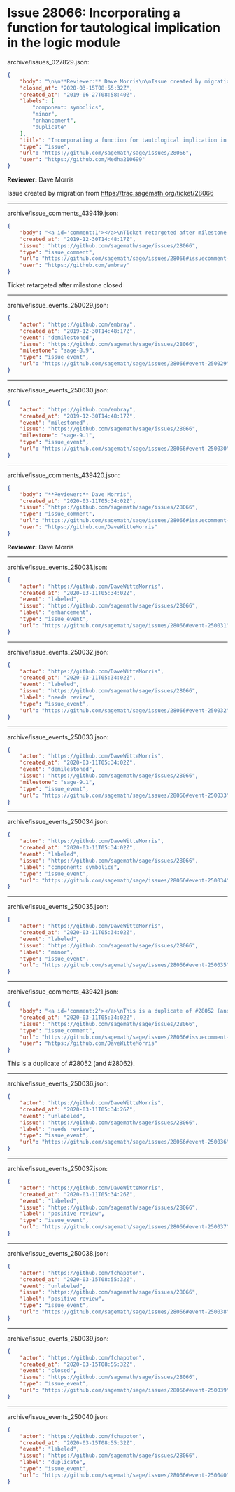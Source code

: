 # Issue 28066: Incorporating a function for tautological implication in the logic module

archive/issues_027829.json:
```json
{
    "body": "\n\n**Reviewer:** Dave Morris\n\nIssue created by migration from https://trac.sagemath.org/ticket/28066\n\n",
    "closed_at": "2020-03-15T08:55:32Z",
    "created_at": "2019-06-27T08:58:40Z",
    "labels": [
        "component: symbolics",
        "minor",
        "enhancement",
        "duplicate"
    ],
    "title": "Incorporating a function for tautological implication in the logic module",
    "type": "issue",
    "url": "https://github.com/sagemath/sage/issues/28066",
    "user": "https://github.com/Medha210699"
}
```


**Reviewer:** Dave Morris

Issue created by migration from https://trac.sagemath.org/ticket/28066





---

archive/issue_comments_439419.json:
```json
{
    "body": "<a id='comment:1'></a>\nTicket retargeted after milestone closed",
    "created_at": "2019-12-30T14:48:17Z",
    "issue": "https://github.com/sagemath/sage/issues/28066",
    "type": "issue_comment",
    "url": "https://github.com/sagemath/sage/issues/28066#issuecomment-439419",
    "user": "https://github.com/embray"
}
```

<a id='comment:1'></a>
Ticket retargeted after milestone closed



---

archive/issue_events_250029.json:
```json
{
    "actor": "https://github.com/embray",
    "created_at": "2019-12-30T14:48:17Z",
    "event": "demilestoned",
    "issue": "https://github.com/sagemath/sage/issues/28066",
    "milestone": "sage-8.9",
    "type": "issue_event",
    "url": "https://github.com/sagemath/sage/issues/28066#event-250029"
}
```



---

archive/issue_events_250030.json:
```json
{
    "actor": "https://github.com/embray",
    "created_at": "2019-12-30T14:48:17Z",
    "event": "milestoned",
    "issue": "https://github.com/sagemath/sage/issues/28066",
    "milestone": "sage-9.1",
    "type": "issue_event",
    "url": "https://github.com/sagemath/sage/issues/28066#event-250030"
}
```



---

archive/issue_comments_439420.json:
```json
{
    "body": "**Reviewer:** Dave Morris",
    "created_at": "2020-03-11T05:34:02Z",
    "issue": "https://github.com/sagemath/sage/issues/28066",
    "type": "issue_comment",
    "url": "https://github.com/sagemath/sage/issues/28066#issuecomment-439420",
    "user": "https://github.com/DaveWitteMorris"
}
```

**Reviewer:** Dave Morris



---

archive/issue_events_250031.json:
```json
{
    "actor": "https://github.com/DaveWitteMorris",
    "created_at": "2020-03-11T05:34:02Z",
    "event": "labeled",
    "issue": "https://github.com/sagemath/sage/issues/28066",
    "label": "enhancement",
    "type": "issue_event",
    "url": "https://github.com/sagemath/sage/issues/28066#event-250031"
}
```



---

archive/issue_events_250032.json:
```json
{
    "actor": "https://github.com/DaveWitteMorris",
    "created_at": "2020-03-11T05:34:02Z",
    "event": "labeled",
    "issue": "https://github.com/sagemath/sage/issues/28066",
    "label": "needs review",
    "type": "issue_event",
    "url": "https://github.com/sagemath/sage/issues/28066#event-250032"
}
```



---

archive/issue_events_250033.json:
```json
{
    "actor": "https://github.com/DaveWitteMorris",
    "created_at": "2020-03-11T05:34:02Z",
    "event": "demilestoned",
    "issue": "https://github.com/sagemath/sage/issues/28066",
    "milestone": "sage-9.1",
    "type": "issue_event",
    "url": "https://github.com/sagemath/sage/issues/28066#event-250033"
}
```



---

archive/issue_events_250034.json:
```json
{
    "actor": "https://github.com/DaveWitteMorris",
    "created_at": "2020-03-11T05:34:02Z",
    "event": "labeled",
    "issue": "https://github.com/sagemath/sage/issues/28066",
    "label": "component: symbolics",
    "type": "issue_event",
    "url": "https://github.com/sagemath/sage/issues/28066#event-250034"
}
```



---

archive/issue_events_250035.json:
```json
{
    "actor": "https://github.com/DaveWitteMorris",
    "created_at": "2020-03-11T05:34:02Z",
    "event": "labeled",
    "issue": "https://github.com/sagemath/sage/issues/28066",
    "label": "minor",
    "type": "issue_event",
    "url": "https://github.com/sagemath/sage/issues/28066#event-250035"
}
```



---

archive/issue_comments_439421.json:
```json
{
    "body": "<a id='comment:2'></a>\nThis is a duplicate of #28052 (and #28062).",
    "created_at": "2020-03-11T05:34:02Z",
    "issue": "https://github.com/sagemath/sage/issues/28066",
    "type": "issue_comment",
    "url": "https://github.com/sagemath/sage/issues/28066#issuecomment-439421",
    "user": "https://github.com/DaveWitteMorris"
}
```

<a id='comment:2'></a>
This is a duplicate of #28052 (and #28062).



---

archive/issue_events_250036.json:
```json
{
    "actor": "https://github.com/DaveWitteMorris",
    "created_at": "2020-03-11T05:34:26Z",
    "event": "unlabeled",
    "issue": "https://github.com/sagemath/sage/issues/28066",
    "label": "needs review",
    "type": "issue_event",
    "url": "https://github.com/sagemath/sage/issues/28066#event-250036"
}
```



---

archive/issue_events_250037.json:
```json
{
    "actor": "https://github.com/DaveWitteMorris",
    "created_at": "2020-03-11T05:34:26Z",
    "event": "labeled",
    "issue": "https://github.com/sagemath/sage/issues/28066",
    "label": "positive review",
    "type": "issue_event",
    "url": "https://github.com/sagemath/sage/issues/28066#event-250037"
}
```



---

archive/issue_events_250038.json:
```json
{
    "actor": "https://github.com/fchapoton",
    "created_at": "2020-03-15T08:55:32Z",
    "event": "unlabeled",
    "issue": "https://github.com/sagemath/sage/issues/28066",
    "label": "positive review",
    "type": "issue_event",
    "url": "https://github.com/sagemath/sage/issues/28066#event-250038"
}
```



---

archive/issue_events_250039.json:
```json
{
    "actor": "https://github.com/fchapoton",
    "created_at": "2020-03-15T08:55:32Z",
    "event": "closed",
    "issue": "https://github.com/sagemath/sage/issues/28066",
    "type": "issue_event",
    "url": "https://github.com/sagemath/sage/issues/28066#event-250039"
}
```



---

archive/issue_events_250040.json:
```json
{
    "actor": "https://github.com/fchapoton",
    "created_at": "2020-03-15T08:55:32Z",
    "event": "labeled",
    "issue": "https://github.com/sagemath/sage/issues/28066",
    "label": "duplicate",
    "type": "issue_event",
    "url": "https://github.com/sagemath/sage/issues/28066#event-250040"
}
```
